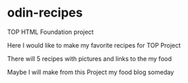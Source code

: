 # odin-recipes
TOP HTML Foundation project

Here I would like to make my favorite recipes for TOP Project

There will 5 recipes with pictures and links to the my food

Maybe I will make from this Project my food blog someday